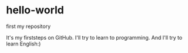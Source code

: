 # hello-world
first my repository

It's my firststeps on GitHub. I'll try to learn to programming. And I'll try to learn English:)
